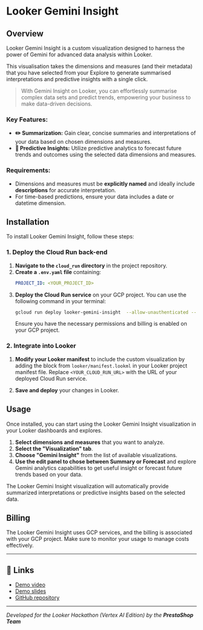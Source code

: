 # Looker Gemini Insight

## Overview

Looker Gemini Insight is a custom visualization designed to harness the power of Gemini for advanced data analysis within Looker. 

This visualisation takes the dimensions and measures (and their metadata) that you have selected from your Explore to generate summarised interpretations and predictive insights with a single click.

> With Gemini Insight on Looker, you can effortlessly summarise complex data sets and predict trends, empowering your business to make data-driven decisions.

### Key Features:
- **✏️ Summarization:** Gain clear, concise summaries and interpretations of your data based on chosen dimensions and measures.
- **🔮 Predictive Insights:** Utilize predictive analytics to forecast future trends and outcomes using the selected data dimensions and measures. 

### Requirements:
- Dimensions and measures must be **explicitly named** and ideally include **descriptions** for accurate interpretation.
- For time-based predictions, ensure your data includes a date or datetime dimension.

## Installation

To install Looker Gemini Insight, follow these steps:

### 1. Deploy the Cloud Run back-end

1. **Navigate to the `cloud_run` directory** in the project repository.
2. **Create a `.env.yaml` file** containing:
   ```yaml
   PROJECT_ID: <YOUR_PROJECT_ID>
   ```
2. **Deploy the Cloud Run service** on your GCP project. You can use the following command in your terminal:
   ```sh
   gcloud run deploy looker-gemini-insight  --allow-unauthenticated --env-vars-file=.env.yaml --source .
   ```
   Ensure you have the necessary permissions and billing is enabled on your GCP project.

### 2. Integrate into Looker

1. **Modify your Looker manifest** to include the custom visualization by adding the block from `looker/manifest.lookml` in your Looker project manifest file. Replace `<YOUR_CLOUD_RUN_URL>` with the URL of your deployed Cloud Run service.

2. **Save and deploy** your changes in Looker.

## Usage

Once installed, you can start using the Looker Gemini Insight visualization in your Looker dashboards and explores.

1. **Select dimensions and measures** that you want to analyze.
2. **Select the "Visualization" tab**.
3. **Choose "Gemini Insight"** from the list of available visualizations.
4. **Use the edit panel to chose between Summary or Forecast** and explore Gemini analytics capabilities to get useful insight or forecast future trends based on your data.

The Looker Gemini Insight visualization will automatically provide summarized interpretations or predictive insights based on the selected data.

## Billing

The Looker Gemini Insight uses GCP services, and the billing is associated with your GCP project. Make sure to monitor your usage to manage costs effectively.

---

## 🔗 Links

- [Demo video](https://www.youtube.com/watch?v=mw-2q68RqFw)
- [Demo slides](https://docs.google.com/presentation/d/1j6oT0jyhlEQ-FOplNH7we63KS4N70ydpaqhiJ14St3c/edit?usp=sharing)
- [GitHub repository](https://github.com/Juventin/looker_gemini_insight)

---

*Developed for the Looker Hackathon (Vertex AI Edition) by the **PrestaShop Team***
